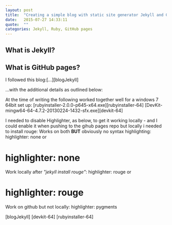 ```yaml
---
layout: post
title:  "Creating a simple blog with static site generator Jekyll and GitHub pages"
date:   2015-07-27 14:33:11
quote:  ""
categories: Jekyll, Ruby, GitHub pages
---
```


## What is Jekyll?

## What is GitHub pages?

I followed this blog:[...][blogJekyll] 

...with the additional details as outlined below:


At the time of writing the following worked together well for a windows 7 64bit set up:
[rubyinstaller-2.0.0-p645-x64.exe][rubyinstaller-64]
[DevKit-mingw64-64-4.7.2-20130224-1432-sfx.exe][devkit-64]

I needed to disable Highlighter, as below, to get it working locally - and I could enable it when pushing to the gihub pages repo but locally i needed to install rouge:
Works on both **BUT** obviously no syntax highlighting:
highlighter: none
or
# highlighter: none

Work locally after *"jekyll install rouge"*:
highlighter: rouge
or
# highlighter: rouge

Work on github but not locally:
highlighter: pygments

[blogJekyll]
[devkit-64]
[rubyinstaller-64]